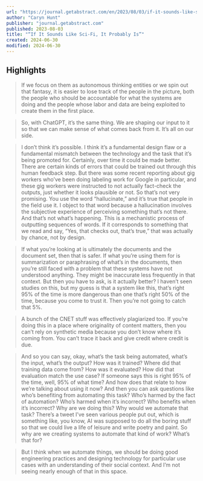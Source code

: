 ```yaml
---
url: "https://journal.getabstract.com/en/2023/08/03/if-it-sounds-like-sci-fi-it-probably-is/"
author: "Caryn Hunt"
publisher: "journal.getabstract.com"
published: 2023-08-03
title: "“If It Sounds Like Sci-Fi, It Probably Is”"
created: 2024-06-30
modified: 2024-06-30
---
```


## Highlights

> If we focus on them as autonomous thinking entities or we spin out that fantasy, it is easier to lose track of the people in the picture, both the people who should be accountable for what the systems are doing and the people whose labor and data are being exploited to create them in the first place.

> So, with ChatGPT, it’s the same thing. We are shaping our input to it so that we can make sense of what comes back from it. It’s all on our side.

> I don’t think it’s possible. I think it’s a fundamental design flaw or a fundamental mismatch between the technology and the task that it’s being promoted for. Certainly, over time it could be made better. There are certain kinds of errors that could be trained out through this human feedback step. But there was some recent reporting about gig workers who’ve been doing labeling work for Google in particular, and these gig workers were instructed to not actually fact-check the outputs, just whether it looks plausible or not. So that’s not very promising. You use the word “hallucinate,” and it’s true that people in the field use it. I object to that word because a hallucination involves the subjective experience of perceiving something that’s not there. And that’s not what’s happening. This is a mechanistic process of outputting sequences of words. If it corresponds to something that we read and say, “Yes, that checks out, that’s true,” that was actually by chance, not by design.

> If what you’re looking at is ultimately the documents and the document set, then that is safer. If what you’re using them for is summarization or paraphrasing of what’s in the documents, then you’re still faced with a problem that these systems have not understood anything. They might be inaccurate less frequently in that context. But then you have to ask, is it actually better? I haven’t seen studies on this, but my guess is that a system like this, that’s right 95% of the time is more dangerous than one that’s right 50% of the time, because you come to trust it. Then you’re not going to catch that 5%.

> A bunch of the CNET stuff was effectively plagiarized too. If you’re doing this in a place where originality of content matters, then you can’t rely on synthetic media because you don’t know where it’s coming from. You can’t trace it back and give credit where credit is due.

> And so you can say, okay, what’s the task being automated, what’s the input, what’s the output? How was it trained? Where did that training data come from? How was it evaluated? How did that evaluation match the use case? If someone says this is right 95% of the time, well, 95% of what time? And how does that relate to how we’re talking about using it now? And then you can ask questions like who’s benefiting from automating this task? Who’s harmed by the fact of automation? Who’s harmed when it’s incorrect? Who benefits when it’s incorrect? Why are we doing this? Why would we automate that task? There’s a tweet I’ve seen various people put out, which is something like, you know, AI was supposed to do all the boring stuff so that we could live a life of leisure and write poetry and paint. So why are we creating systems to automate that kind of work? What’s that for?

> But I think when we automate things, we should be doing good engineering practices and designing technology for particular use cases with an understanding of their social context. And I’m not seeing nearly enough of that in this space.

